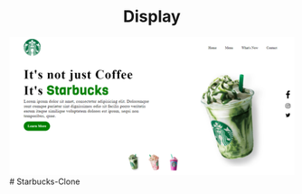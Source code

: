 <html>
  <head> </head> <body> <h1 align = center> Display</h1> <img src = "img/Display.png"> </body>
</html>
# Starbucks-Clone
